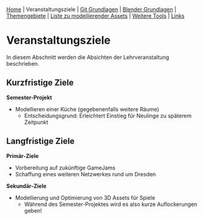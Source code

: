 [Home](../README.md)
| Veranstaltungsziele
| [Git Grundlagen](./git_grundlagen.md)
| [Blender Grundlagen](./blender_grundlagen.md)
| [Themengebiete](./themengebiete.md)
| [Liste zu modellierender Assets](./asset_liste.md)
| [Weitere Tools](./tools.md)
| [Links](./links.md)

# Veranstaltungsziele

In diesem Abschnitt werden die Absichten der Lehrveranstaltung beschrieben.

## Kurzfristige Ziele

<b>Semester-Projekt</b>
- Modellieren einer Küche (gegebenenfalls weitere Räume)
    - Entscheidungsgrund: Erleichtert Einstieg für Neulinge zu späterem Zeitpunkt 

## Langfristige Ziele

<b>Primär-Ziele</b>
- Vorbereitung auf zukünftige GameJams
- Schaffung eines weiteren Netzwerkes rund um Dresden

<b>Sekundär-Ziele</b>
- Modellierung und Optimierung von 3D Assets für Spiele 
    - Während des Semester-Projektes wird es also kurze Auflockerungen geben!
